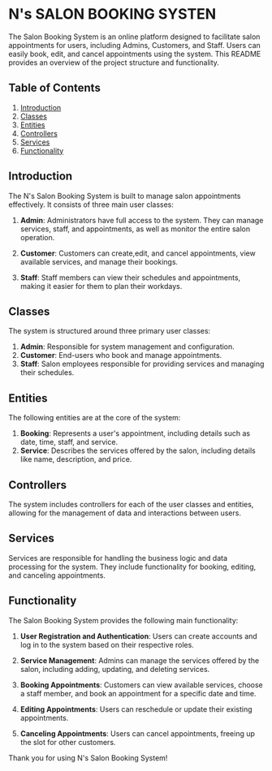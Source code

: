 # N's SALON BOOKING SYSTEN #

The Salon Booking System is an online platform designed to facilitate salon appointments for users, including Admins, Customers, and Staff. Users can easily book, edit, and cancel appointments using the system. This README provides an overview of the project structure and functionality.

## Table of Contents ##

1. [Introduction](#introduction)
2. [Classes](#classes)
3. [Entities](#entities)
4. [Controllers](#controllers)
5. [Services](#services)
6. [Functionality](#functionality)


## Introduction

The N's Salon Booking System is built to manage salon appointments effectively. It consists of three main user classes:

1. **Admin**: Administrators have full access to the system. They can manage services, staff, and appointments, as well as monitor the entire salon operation.

2. **Customer**: Customers can create,edit, and cancel appointments, view available services, and manage their bookings.

3. **Staff**: Staff members can view their schedules and appointments, making it easier for them to plan their workdays.

## Classes

The system is structured around three primary user classes:

1. **Admin**: Responsible for system management and configuration.
2. **Customer**: End-users who book and manage appointments.
3. **Staff**: Salon employees responsible for providing services and managing their schedules.

## Entities

The following entities are at the core of the system:

1. **Booking**: Represents a user's appointment, including details such as date, time, staff, and service.
2. **Service**: Describes the services offered by the salon, including details like name, description, and price.

## Controllers

The system includes controllers for each of the user classes and entities, allowing for the management of data and interactions between users.

## Services

Services are responsible for handling the business logic and data processing for the system. They include functionality for booking, editing, and canceling appointments.

## Functionality

The Salon Booking System provides the following main functionality:

1. **User Registration and Authentication**: Users can create accounts and log in to the system based on their respective roles.

2. **Service Management**: Admins can manage the services offered by the salon, including adding, updating, and deleting services.

3. **Booking Appointments**: Customers can view available services, choose a staff member, and book an appointment for a specific date and time.

4. **Editing Appointments**: Users can reschedule or update their existing appointments.

5. **Canceling Appointments**: Users can cancel appointments, freeing up the slot for other customers.




Thank you for using N's Salon Booking System!
